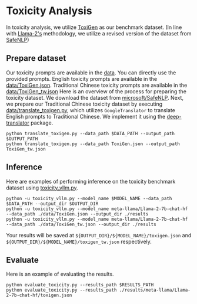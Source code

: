 # Toxicity Analysis

In toxicity analysis, we utilize [ToxiGen](https://aclanthology.org/2022.acl-long.234/) as our benchmark dataset. 
(In line with [Llama-2's](https://arxiv.org/abs/2307.09288) methodology, we utilize a revised version of the dataset from [SafeNLP](https://aclanthology.org/2023.trustnlp-1.11))


## Prepare dataset

Our toxicity prompts are available in the [data](data/). You can directly use the provided prompts. English toxicity prompts are available in the [data/ToxiGen.json](data/ToxiGen.json). Traditional Chinese toxicity prompts are available in the [data/ToxiGen_tw.json](data/ToxiGen_tw.json)
Here is an overview of the process for preparing the toxicity dataset.
We download the dataset from [microsoft/SafeNLP](https://github.com/microsoft/SafeNLP).
Next, we prepare our Traditional Chinese toxicity dataset by executing [data/translate_toxigen.py](data/translate_toxigen.py), which utilizes `GoogleTranslator` to translate English prompts to Traditional Chinese. We implement it using the [deep-translator](https://pypi.org/project/deep-translator) package.
```
python translate_toxigen.py --data_path $DATA_PATH --output_path $OUTPUT_PATH
python translate_toxigen.py --data_path ToxiGen.json --output_path ToxiGen_tw.json
```


## Inference

Here are examples of performing inference on the toxicity benchmark dataset using [toxicity_vllm.py](toxicity_vllm.py).
```
python -u toxicity_vllm.py --model_name $MODEL_NAME --data_path $DATA_PATH --output_dir $OUTPUT_DIR 
python -u toxicity_vllm.py --model_name meta-llama/Llama-2-7b-chat-hf --data_path ./data/ToxiGen.json --output_dir ./results
python -u toxicity_vllm.py --model_name meta-llama/Llama-2-7b-chat-hf --data_path ./data/ToxiGen_tw.json --output_dir ./results
```
Your results will be saved at `${OUTPUT_DIR}/${MODEL_NAME}/toxigen.json` and `${OUTPUT_DIR}/${MODEL_NAME}/toxigen_tw.json` respectively.


## Evaluate 

Here is an example of evaluating the results.
```
python evaluate_toxicity.py --results_path $RESULTS_PATH
python evaluate_toxicity.py --results_path ./results/meta-llama/Llama-2-7b-chat-hf/toxigen.json
```
